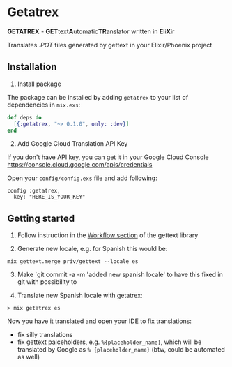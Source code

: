 # Getatrex

**GETATREX** - **GET**text**A**utomatic**TR**anslator written in **E**li**X**ir

Translates *.POT* files generated by gettext in your Elixir/Phoenix project

## Installation

1. Install package

The package can be installed by adding `getatrex` to your list of dependencies in `mix.exs`:

```elixir
def deps do
  [{:getatrex, "~> 0.1.0", only: :dev}]
end
```

2. Add Google Cloud Translation API Key 

If you don't have API key, you can get it in your Google Cloud Console https://console.cloud.google.com/apis/credentials

Open your `config/config.exs` file and add following:
```
config :getatrex, 
  key: "HERE_IS_YOUR_KEY"
```  

## Getting started

1. Follow instruction in the [Workflow section](https://github.com/elixir-lang/gettext#workflow) of the gettext library

2. Generate new locale, e.g. for Spanish this would be:
```
mix gettext.merge priv/gettext --locale es
```
3. Make `git commit -a -m 'added new spanish locale' to have this fixed in git with possibility to 

4. Translate new Spanish locale with getatrex:
```
> mix getatrex es
```

Now you have it translated and open your IDE to fix translations:
- fix silly translations
- fix gettext palceholders, e.g. `%{placeholder_name}`, which will be translated by Google as `% {placeholder_name}` (btw, could be automated as well)

